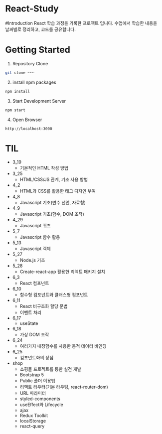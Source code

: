 # React-Study

#Introduction
React 학습 과정을 기록한 프로젝트 입니다. 수업에서 학습한 내용을 날짜별로 정리하고, 코드를 공유합니다.

# Getting Started
1. Repository Clone
```bash
git clone ~~~
```

2. install npm packages
```bash
npm install
```

3. Start Development Server
```bash
npm start
```

4. Open Browser
```
http://localhost:3000
```

# TIL
- 3_19
  - 기본적인 HTML 작성 방법
- 3_25
  - HTML/CSS/JS 관계, 기초 사용 방법
- 4_2
  - HTML과 CSS를 활용한 태그 디자인 부여
- 4_8
  - Javascript 기초(변수 선언, 자료형)
- 4_9
  - Javascript 기초(함수, DOM 조작)
- 4_29
  - Javascript 퀴즈
- 5_7
  - Javascript 함수 활용
- 5_13
  - Javascript 객체
- 5_27
  - Node.js 기초
- 5_28
  - Create-react-app 활용한 리액트 패키지 설치
- 6_3
  - React 컴포넌트
- 6_10
  - 함수형 컴포넌트와 클래스형 컴포넌트
- 6_11
  - React 비구조화 할당 문법
  - 이벤트 처리
- 6_17
  - useState
- 6_18
  - 가상 DOM 조작
- 6_24
  - 여러가지 내장함수를 사용한 동적 데이터 바인딩
- 6_25
  - 컴포넌트화의 장점
- shop
  - 쇼핑몰 프로젝트를 통한 실전 개발
  - Bootstrap 5
  - Public 폴더 이용법
  - 리액트 라우터(기본 라우팅, react-router-dom)
  - URL 파라미터
  - styled-components
  - useEffect와 Lifecycle
  - ajax
  - Redux Toolkit
  - localStorage
  - react-query
